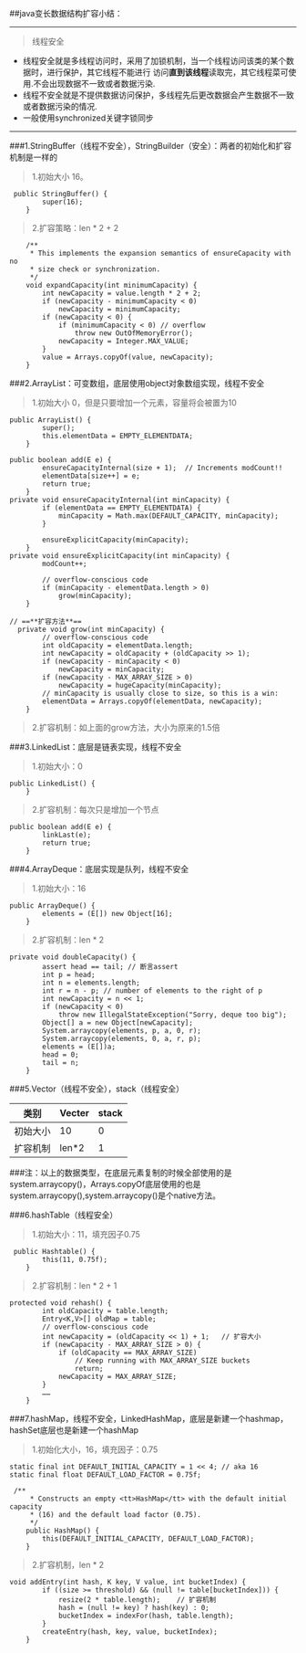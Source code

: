 ##java变长数据结构扩容小结：

---
> 线程安全
* 线程安全就是多线程访问时，采用了加锁机制，当一个线程访问该类的某个数据时，进行保护，其它线程不能进行
访问**直到该线程**读取完，其它线程菜可使用.不会出现数据不一致或者数据污染.
* 线程不安全就是不提供数据访问保护，多线程先后更改数据会产生数据不一致或者数据污染的情况.
* 一般使用synchronized关键字锁同步
---

###1.StringBuffer（线程不安全），StringBuilder（安全）：两者的初始化和扩容机制是一样的
>1.初始大小 16。

```
 public StringBuffer() {
        super(16);
    }
```
>2.扩容策略：len * 2 + 2

```
	/**
     * This implements the expansion semantics of ensureCapacity with no
     * size check or synchronization.
     */
    void expandCapacity(int minimumCapacity) {
        int newCapacity = value.length * 2 + 2;
        if (newCapacity - minimumCapacity < 0)
            newCapacity = minimumCapacity;
        if (newCapacity < 0) {
            if (minimumCapacity < 0) // overflow
                throw new OutOfMemoryError();
            newCapacity = Integer.MAX_VALUE;
        }
        value = Arrays.copyOf(value, newCapacity);
    }
```
###2.ArrayList：可变数组，底层使用object对象数组实现，线程不安全
>1.初始大小 0，但是只要增加一个元素，容量将会被置为10

```
public ArrayList() {
        super();
        this.elementData = EMPTY_ELEMENTDATA;
    }
```

```
public boolean add(E e) {
        ensureCapacityInternal(size + 1);  // Increments modCount!!
        elementData[size++] = e;
        return true;
    }
private void ensureCapacityInternal(int minCapacity) {
        if (elementData == EMPTY_ELEMENTDATA) {
            minCapacity = Math.max(DEFAULT_CAPACITY, minCapacity);
        }

        ensureExplicitCapacity(minCapacity);
    }
private void ensureExplicitCapacity(int minCapacity) {
        modCount++;

        // overflow-conscious code
        if (minCapacity - elementData.length > 0)
            grow(minCapacity);
    }
    
// ==**扩容方法**==
  private void grow(int minCapacity) {
        // overflow-conscious code
        int oldCapacity = elementData.length;
        int newCapacity = oldCapacity + (oldCapacity >> 1);
        if (newCapacity - minCapacity < 0)
            newCapacity = minCapacity;
        if (newCapacity - MAX_ARRAY_SIZE > 0)
            newCapacity = hugeCapacity(minCapacity);
        // minCapacity is usually close to size, so this is a win:
        elementData = Arrays.copyOf(elementData, newCapacity);
    }
```


>2.扩容机制：如上面的grow方法，大小为原来的1.5倍

###3.LinkedList：底层是链表实现，线程不安全
>1.初始大小：0

```
public LinkedList() {
    }
```
>2.扩容机制：每次只是增加一个节点

```
public boolean add(E e) {
        linkLast(e);
        return true;
    }
```

###4.ArrayDeque：底层实现是队列，线程不安全
>1.初始大小：16

```
public ArrayDeque() {
        elements = (E[]) new Object[16];
    }
```
>2.扩容机制：len * 2

```
private void doubleCapacity() {
        assert head == tail; // 断言assert
        int p = head;
        int n = elements.length;
        int r = n - p; // number of elements to the right of p
        int newCapacity = n << 1;
        if (newCapacity < 0)
            throw new IllegalStateException("Sorry, deque too big");
        Object[] a = new Object[newCapacity];
        System.arraycopy(elements, p, a, 0, r);
        System.arraycopy(elements, 0, a, r, p);
        elements = (E[])a;
        head = 0;
        tail = n;
    }
```

###5.Vector（线程不安全），stack（线程安全）
>

类别|Vecter |stack
---|---|---
初始大小 | 10 | 0
扩容机制 | len*2 |1

###注：以上的数据类型，在底层元素复制的时候全部使用的是system.arraycopy()，Arrays.copyOf底层使用的也是system.arraycopy(),system.arraycopy()是个native方法。

###6.hashTable（线程安全）
>1.初始大小：11，填充因子0.75

```
 public Hashtable() {
        this(11, 0.75f);
    }
```
>2.扩容机制：len * 2 + 1

```
protected void rehash() {
        int oldCapacity = table.length;
        Entry<K,V>[] oldMap = table;
        // overflow-conscious code
        int newCapacity = (oldCapacity << 1) + 1;   // 扩容大小
        if (newCapacity - MAX_ARRAY_SIZE > 0) {
            if (oldCapacity == MAX_ARRAY_SIZE)
                // Keep running with MAX_ARRAY_SIZE buckets
                return;
            newCapacity = MAX_ARRAY_SIZE;
        }
        ……
    }
```
###7.hashMap，线程不安全，LinkedHashMap，底层是新建一个hashmap，hashSet底层也是新建一个hashMap
>1.初始化大小，16，填充因子：0.75

```
static final int DEFAULT_INITIAL_CAPACITY = 1 << 4; // aka 16
static final float DEFAULT_LOAD_FACTOR = 0.75f;

 /**
     * Constructs an empty <tt>HashMap</tt> with the default initial capacity
     * (16) and the default load factor (0.75).
     */
    public HashMap() {
        this(DEFAULT_INITIAL_CAPACITY, DEFAULT_LOAD_FACTOR);
    }
```
>2.扩容机制，len * 2

```
void addEntry(int hash, K key, V value, int bucketIndex) {
        if ((size >= threshold) && (null != table[bucketIndex])) {
            resize(2 * table.length);    // 扩容机制
            hash = (null != key) ? hash(key) : 0;
            bucketIndex = indexFor(hash, table.length);
        }
        createEntry(hash, key, value, bucketIndex);
    }
```









